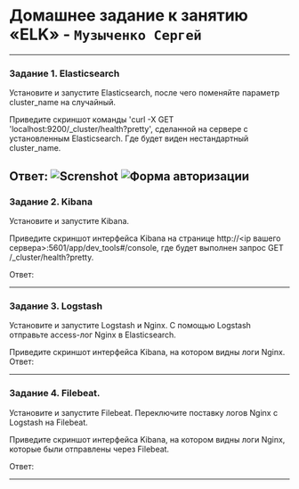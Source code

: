 # Домашнее задание к занятию «ELK» - `Музыченко Сергей`

---

### Задание 1. Elasticsearch

Установите и запустите Elasticsearch, после чего поменяйте параметр cluster_name на случайный.

Приведите скриншот команды 'curl -X GET 'localhost:9200/_cluster/health?pretty', сделанной на сервере с установленным Elasticsearch. Где будет виден нестандартный cluster_name.

Ответ: 
![Screnshot](https://github.com/7Evgen7/Netology/blob/main/JPG/ELK_1.jpg)
![Форма авторизации](./res/preview.png)
---

### Задание 2. Kibana
Установите и запустите Kibana.

Приведите скриншот интерфейса Kibana на странице http://<ip вашего сервера>:5601/app/dev_tools#/console, где будет выполнен запрос GET /_cluster/health?pretty.

Ответ: 

---

### Задание 3. Logstash
Установите и запустите Logstash и Nginx. С помощью Logstash отправьте access-лог Nginx в Elasticsearch.

Приведите скриншот интерфейса Kibana, на котором видны логи Nginx.
Ответ:



---

### Задание 4. Filebeat.
Установите и запустите Filebeat. Переключите поставку логов Nginx с Logstash на Filebeat.

Приведите скриншот интерфейса Kibana, на котором видны логи Nginx, которые были отправлены через Filebeat.

Ответ: 

---
